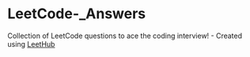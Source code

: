 # LeetCode-_Answers
Collection of LeetCode questions to ace the coding interview! - Created using [LeetHub](https://github.com/QasimWani/LeetHub)
